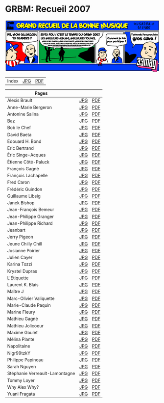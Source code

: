 # GRBM: Recueil 2007

![Bannière 2007](grbm-header-2007.jpg "Bannière 2007")

|       |                               |                               |                       
|-------|-------------------------------|-------------------------------|
| Index | [JPG](index-recueil-2007.jpg) | [PDF](index-recueil-2007.pdf) | 

| Pages                          |                                                |                                                |
|--------------------------------|------------------------------------------------|------------------------------------------------|
| Alexis Brault                  | [JPG](alexis-brault-2007.jpg)                  | [PDF](alexis-brault-2007.pdf) |
| Anne-Marie Bergeron            | [JPG](anne-marie-bergeron-2007.jpg)            | [PDF](anne-marie-bergeron-2007.pdf) |
| Antonine Salina                | [JPG](antonine-salina-2007.jpg)                | [PDF](antonine-salina-2007.pdf) |
| Baz                            | [JPG](baz-2007.jpg)                            | [PDF](baz-2007.pdf) |
| Bob le Chef                    | [JPG](bob-le-chef-2007.jpg)                    | [PDF](bob-le-chef-2007.pdf) |
| David Baeta                    | [JPG](david-baeta-2007.jpg)                    | [PDF](david-baeta-2007.pdf) |
| Edouard H. Bond                | [JPG](edouard-h-bond-2007.jpg)                 | [PDF](edouard-h-bond-2007.pdf) |
| Eric Bertrand                  | [JPG](eric-bertrand-2007.jpg)                  | [PDF](eric-bertrand-2007.pdf) |
| Éric Singe-Acques              | [JPG](eric-singe-acques-2007.jpg)              | [PDF](eric-singe-acques-2007.pdf) |
| Étienne Côté-Paluck            | [JPG](etienne-cote-paluck-2007.jpg)            | [PDF](etienne-cote-paluck-2007.pdf) |
| François Gagné                 | [JPG](francois-gagne-2007.jpg)                 | [PDF](francois-gagne-2007.pdf) |
| François Lachapelle            | [JPG](francois-lachapelle-2007.jpg)            | [PDF](francois-lachapelle-2007.pdf) |
| Fred Caron                     | [JPG](fred-caron-2007.jpg)                     | [PDF](fred-caron-2007.pdf) |
| Frédéric Guindon               | [JPG](frederic-guindon-2007.jpg)               | [PDF](frederic-guindon-2007.pdf) |
| Guillaume Libsig               | [JPG](guillaume-libsig-2007.jpg)               | [PDF](guillaume-libsig-2007.pdf) |
| Janek Bishop                   | [JPG](janek-bishop-2007.jpg)                   | [PDF](janek-bishop-2007.pdf) |
| Jean-François Bemeur           | [JPG](jean-francois-bemeur-2007.jpg)           | [PDF](jean-francois-bemeur-2007.pdf) |
| Jean-Philippe Granger          | [JPG](jean-philippe-granger-2007.jpg)          | [PDF](jean-philippe-granger-2007.pdf) |
| Jean-Philippe Richard          | [JPG](jean-philippe-richard-2007.jpg)          | [PDF](jean-philippe-richard-2007.pdf) |
| Jeanbart                       | [JPG](jeanbart-2007.jpg)                       | [PDF](jeanbart-2007.pdf) |
| Jerry Pigeon                   | [JPG](jerry-pigeon-2007.jpg)                   | [PDF](jerry-pigeon-2007.pdf) |
| Jeune Chilly Chill             | [JPG](jeune-chilly-chill-2007.jpg)             | [PDF](jeune-chilly-chill-2007.pdf) |
| Josianne Poirier               | [JPG](josianne-poirier-2007.jpg)               | [PDF](josianne-poirier-2007.pdf) |
| Julien Cayer                   | [JPG](julien-cayer-2007.jpg)                   | [PDF](julien-cayer-2007.pdf) |
| Karina Tozzi                   | [JPG](karina-tozzi-2007.jpg)                   | [PDF](karina-tozzi-2007.pdf) |
| Krystel Dupras                 | [JPG](krystel-dupras-2007.jpg)                 | [PDF](krystel-dupras-2007.pdf) |
| L'Étiquette                    | [JPG](letiquette-2007.jpg)                     | [PDF](letiquette-2007.pdf) |
| Laurent K. Blais               | [JPG](laurent-k-blais-2007.jpg)                | [PDF](laurent-k-blais-2007.pdf) |
| Maître J                       | [JPG](maitre-j-2007.jpg)                       | [PDF](maitre-j-2007.pdf) |
| Marc-Olivier Valiquette        | [JPG](marc-olivier-valiquette-2007.jpg)        | [PDF](marc-olivier-valiquette-2007.pdf) |
| Marie-Claude Paquin            | [JPG](marie-claude-paquin-2007.jpg)            | [PDF](marie-claude-paquin-2007.pdf) |
| Marine Fleury                  | [JPG](marine-fleury-2007.jpg)                  | [PDF](marine-fleury-2007.pdf) |
| Mathieu Gagné                  | [JPG](mathieu-gagne-2007.jpg)                  | [PDF](mathieu-gagne-2007.pdf) |
| Mathieu Jolicoeur              | [JPG](mathieu-jolicoeur-2007.jpg)              | [PDF](mathieu-jolicoeur-2007.pdf) |
| Maxime Goulet                  | [JPG](maxime-goulet-2007.jpg)                  | [PDF](maxime-goulet-2007.pdf) |
| Mélina Plante                  | [JPG](melina-plante-2007.jpg)                  | [PDF](melina-plante-2007.pdf) |
| Napolitaine                    | [JPG](napolitaine-2007.jpg)                    | [PDF](napolitaine-2007.pdf) |
| Nigr99tzkY                     | [JPG](nigr99tzky-2007.jpg)                     | [PDF](nigr99tzky-2007.pdf) |
| Philippe Papineau              | [JPG](philippe-papineau-2007.jpg)              | [PDF](philippe-papineau-2007.pdf) |
| Sarah Nguyen                   | [JPG](sarah-nguyen-2007.jpg)                   | [PDF](sarah-nguyen-2007.pdf) |
| Stéphanie Verreault-Lamontagne | [JPG](stephanie-verreault-lamontagne-2007.jpg) | [PDF](stephanie-verreault-lamontagne-2007.pdf) |
| Tommy Loyer                    | [JPG](tommy-loyer-2007.jpg)                    | [PDF](tommy-loyer-2007.pdf) |
| Why Alex Why?                  | [JPG](why-alex-why-2007.jpg)                   | [PDF](why-alex-why-2007.pdf) |
| Yuani Fragata                  | [JPG](yuani-fragata-2007.jpg)                  | [PDF](yuani-fragata-2007.pdf) |

